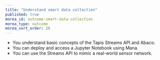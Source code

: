 ```yaml
---
title: "Understand smart data collection"
published: true
morea_id: outcome-smart-data-collection
morea_type: outcome
morea_sort_order: 20
---
```


  * You understand basic concepts of the Tapis Streams API and Abaco.
  * You can deploy and access a Jupyter Notebook using Mana.
  * You can use the Streams API to mimic a real-world sensor network.
